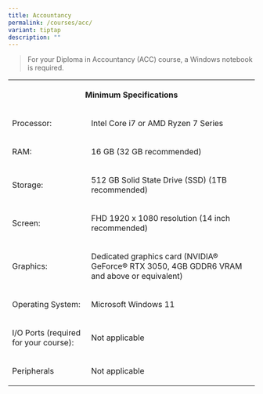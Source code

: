 ```yaml
---
title: Accountancy
permalink: /courses/acc/
variant: tiptap
description: ""
---
```

<blockquote>
<p>For your Diploma in Accountancy (ACC) course, a Windows notebook is required.</p>
</blockquote>
<table style="minWidth: 50px">
<colgroup>
<col>
<col>
</colgroup>
<tbody>
<tr>
<th rowspan="1" colspan="2">
<p>Minimum Specifications</p>
</th>
</tr>
<tr>
<td rowspan="1" colspan="1">
<p>Processor:</p>
</td>
<td rowspan="1" colspan="1">
<p>Intel Core i7 or AMD Ryzen 7 Series</p>
</td>
</tr>
<tr>
<td rowspan="1" colspan="1">
<p>RAM:</p>
</td>
<td rowspan="1" colspan="1">
<p>16 GB (32 GB recommended)</p>
</td>
</tr>
<tr>
<td rowspan="1" colspan="1">
<p>Storage:</p>
</td>
<td rowspan="1" colspan="1">
<p>512 GB Solid State Drive (SSD) (1TB recommended)</p>
</td>
</tr>
<tr>
<td rowspan="1" colspan="1">
<p>Screen:</p>
</td>
<td rowspan="1" colspan="1">
<p>FHD 1920 x 1080 resolution (14 inch recommended)</p>
</td>
</tr>
<tr>
<td rowspan="1" colspan="1">
<p>Graphics:</p>
</td>
<td rowspan="1" colspan="1">
<p>Dedicated graphics card (NVIDIA® GeForce® RTX 3050, 4GB GDDR6 VRAM and
above or equivalent)</p>
</td>
</tr>
<tr>
<td rowspan="1" colspan="1">
<p>Operating System:</p>
</td>
<td rowspan="1" colspan="1">
<p>Microsoft Windows 11</p>
</td>
</tr>
<tr>
<td rowspan="1" colspan="1">
<p>I/O Ports (required for your course):</p>
</td>
<td rowspan="1" colspan="1">
<p>Not applicable</p>
</td>
</tr>
<tr>
<td rowspan="1" colspan="1">
<p>Peripherals</p>
</td>
<td rowspan="1" colspan="1">
<p>Not applicable</p>
</td>
</tr>
</tbody>
</table>
<p></p>